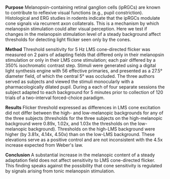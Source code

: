 **Purpose** Melanopsin-containing retinal ganglion cells (ipRGCs) are known to contribute to reflexive visual functions (e.g., pupil constriction). Histological and ERG studies in rodents indicate that the ipRGCs modulate cone signals via recurrent axon collaterals. This is a mechanism by which melanopsin stimulation could alter visual perception. Here we test if changes in the melanopsin stimulation level of a steady background affect thresholds for detecting light flicker seen only by the cones.

**Method** Threshold sensitivity for 5 Hz LMS cone-directed flicker was measured on 2 pairs of adapting fields that differed only in their melanopsin stimulation or only in their LMS cone stimulation; each pair differed by a 350% isochromatic contrast step. Stimuli were generated using a digital light synthesis engine with 56 effective primaries, and presented as a 27.5° diameter field, of which the central 5° was occluded. The three authors served as subjects and viewed the stimuli monocularly with a pharmacologically dilated pupil. During a each of four separate sessions the subject adapted to each background for 5 minutes prior to collection of 120 trials of a two-interval forced-choice paradigm.

**Results** Flicker threshold expressed as differences in LMS cone excitation did not differ between the high- and low-melanopic backgrounds for any of the three subjects (thresholds for the three subjects on the high-melanopic background were 0.89x, 1.02x, and 1.03x the thresholds on the low-melanopic background). Thresholds on the high-LMS background were higher (by 3.81x, 4.14x, 4.50x) than on the low-LMS background. These elevations serve as a positive control and are not inconsistent with the 4.5x increase expected from Weber's law.

**Conclusion** A substantial increase in the melanopic content of a steady adaptation field does not affect sensitivity to LMS cone-directed flicker. This finding speaks against the possibility that cone sensitivity is regulated by signals arising from tonic melanopsin stimulation.